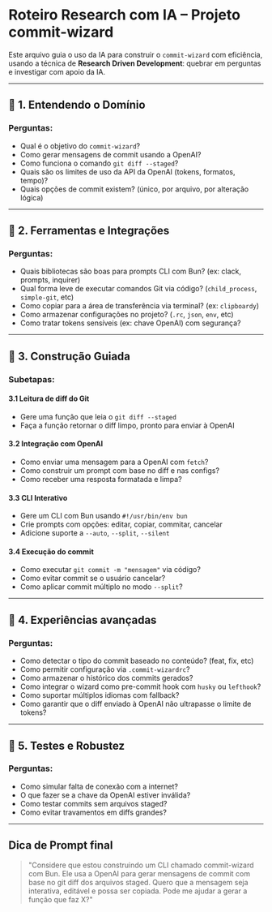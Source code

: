 # Roteiro Research com IA – Projeto commit-wizard

Este arquivo guia o uso da IA para construir o `commit-wizard` com eficiência, usando a técnica de **Research Driven Development**: quebrar em perguntas e investigar com apoio da IA.

---

## 🧩 1. Entendendo o Domínio

### Perguntas:

- Qual é o objetivo do `commit-wizard`?
- Como gerar mensagens de commit usando a OpenAI?
- Como funciona o comando `git diff --staged`?
- Quais são os limites de uso da API da OpenAI (tokens, formatos, tempo)?
- Quais opções de commit existem? (único, por arquivo, por alteração lógica)

---

## 🔌 2. Ferramentas e Integrações

### Perguntas:

- Quais bibliotecas são boas para prompts CLI com Bun? (ex: clack, prompts, inquirer)
- Qual forma leve de executar comandos Git via código? (`child_process`, `simple-git`, etc)
- Como copiar para a área de transferência via terminal? (ex: `clipboardy`)
- Como armazenar configurações no projeto? (`.rc`, `json`, `env`, etc)
- Como tratar tokens sensíveis (ex: chave OpenAI) com segurança?

---

## 🧠 3. Construção Guiada

### Subetapas:

#### 3.1 Leitura de diff do Git

- Gere uma função que leia o `git diff --staged`
- Faça a função retornar o diff limpo, pronto para enviar à OpenAI

#### 3.2 Integração com OpenAI

- Como enviar uma mensagem para a OpenAI com `fetch`?
- Como construir um prompt com base no diff e nas configs?
- Como receber uma resposta formatada e limpa?

#### 3.3 CLI Interativo

- Gere um CLI com Bun usando `#!/usr/bin/env bun`
- Crie prompts com opções: editar, copiar, commitar, cancelar
- Adicione suporte a `--auto`, `--split`, `--silent`

#### 3.4 Execução do commit

- Como executar `git commit -m "mensagem"` via código?
- Como evitar commit se o usuário cancelar?
- Como aplicar commit múltiplo no modo `--split`?

---

## 🧠 4. Experiências avançadas

### Perguntas:

- Como detectar o tipo do commit baseado no conteúdo? (feat, fix, etc)
- Como permitir configuração via `.commit-wizardrc`?
- Como armazenar o histórico dos commits gerados?
- Como integrar o wizard como pre-commit hook com `husky` ou `lefthook`?
- Como suportar múltiplos idiomas com fallback?
- Como garantir que o diff enviado à OpenAI não ultrapasse o limite de tokens?

---

## 🧪 5. Testes e Robustez

### Perguntas:

- Como simular falta de conexão com a internet?
- O que fazer se a chave da OpenAI estiver inválida?
- Como testar commits sem arquivos staged?
- Como evitar travamentos em diffs grandes?

---

## Dica de Prompt final

> "Considere que estou construindo um CLI chamado commit-wizard com Bun. Ele usa a OpenAI para gerar mensagens de commit com base no git diff dos arquivos staged. Quero que a mensagem seja interativa, editável e possa ser copiada. Pode me ajudar a gerar a função que faz X?"
